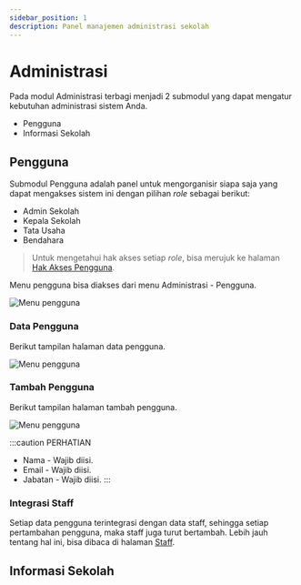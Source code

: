 ```yaml
---
sidebar_position: 1
description: Panel manajemen administrasi sekolah
---
```


# Administrasi

Pada modul Administrasi terbagi menjadi 2 submodul yang dapat mengatur kebutuhan administrasi sistem Anda.

- Pengguna
- Informasi Sekolah

## Pengguna

Submodul Pengguna adalah panel untuk mengorganisir siapa saja yang dapat mengakses sistem ini dengan pilihan *role* sebagai berikut:

- Admin Sekolah
- Kepala Sekolah
- Tata Usaha
- Bendahara

> Untuk mengetahui hak akses setiap *role*, bisa merujuk ke halaman [Hak Akses Pengguna](/docs/pengetahuan-dasar/hak-akses-pengguna).

Menu pengguna bisa diakses dari menu Administrasi - Pengguna.

![Menu pengguna](/img/administrasi/pengguna/menu.png)

### Data Pengguna

Berikut tampilan halaman data pengguna.

![Menu pengguna](/img/administrasi/pengguna/data.png)

### Tambah Pengguna

Berikut tampilan halaman tambah pengguna.

![Menu pengguna](/img/administrasi/pengguna/form.png)

:::caution PERHATIAN
- Nama - Wajib diisi.
- Email - Wajib diisi.
- Jabatan - Wajib diisi.
:::

### Integrasi Staff

Setiap data pengguna terintegrasi dengan data staff, sehingga setiap pertambahan pengguna, maka staff juga turut bertambah. Lebih jauh tentang hal ini, bisa dibaca di halaman [Staff](/docs/fitur/sekolah.md).

## Informasi Sekolah